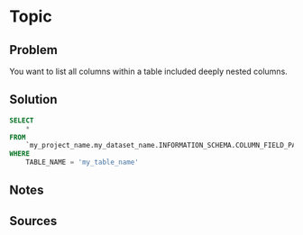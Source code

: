 # Topic


## Problem
<!-- 
What do you want to achieve?
-->
You want to list all columns within a table included deeply nested columns.

## Solution
<!-- 
How do you do it>
-->

```sql
SELECT 
    *
FROM 
    `my_project_name.my_dataset_name.INFORMATION_SCHEMA.COLUMN_FIELD_PATHS`
WHERE 
    TABLE_NAME = 'my_table_name'
```


## Notes
<!-- 
The how, why, any caveats?
-->



## Sources
<!-- 
What links, blogs, articles helped you achieve this
-->


